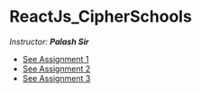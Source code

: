# ReactJs_CipherSchools

_Instructor: **Palash Sir**_

* [See Assignment 1](Assignments/Assignment1/README.md)<br>
* [See Assignment 2](Assignments/Assignment2/README.md)<br>
* [See Assignment 3](Assignments/Assignment3/README.md)<br>
